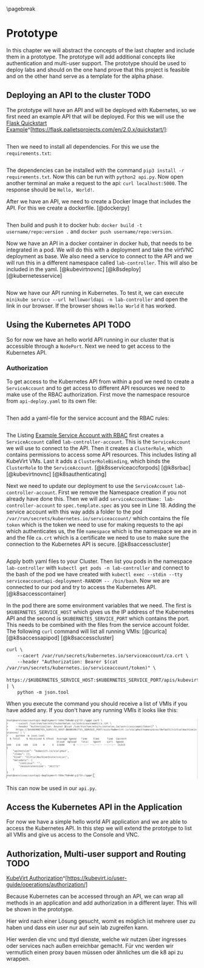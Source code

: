 \pagebreak

# Prototype

In this chapter we will abstract the concepts of the last chapter and include them in a prototype. The prototype will add additional concepts like authentication and multi-user support. The prototype should be used to deploy labs and should on the one hand prove that this project is feasible and on the other hand serve as a template for the alpha phase.

## Deploying an API to the cluster TODO

The prototype will have an API and will be deployed with Kubernetes, so we first need an example API that will be deployed. For this we will use the [Flask Quickstart Example](https://flask.palletsprojects.com/en/2.0.x/quickstart/)^[https://flask.palletsprojects.com/en/2.0.x/quickstart/]:

~~~{#lst:exmplapi .py .long .numberLines caption="api.py" include=prototype/examples/hello_world_api/api.py}
~~~

Then we need to install all dependencies. For this we use the `requirements.txt`:

~~~{#lst:exmplrequirements .txt .long .numberLines caption="requirements.txt" include=prototype/examples/hello_world_api/requirements.txt}
~~~

The dependencies can be installed with the command `pip3 install -r requirements.txt`. Now this can be run with `python2 api.py`. Now open another terminal an make a request to the api: `curl localhost:5000`. The response should be `Hello, World!`.

After we have an API, we need to create a Docker Image that includes the API. For this we create a dockerfile. [@dockerpy]


~~~{#lst:exmpldockerfile .dockerfile .long .numberLines caption="dockerfile" include=prototype/examples/hello_world_api/dockerfile}
~~~

Then build and push it to docker hub: `docker build -t username/repo:version .` and `docker push username/repo:version`.

Now we have an API in a docker container in docker hub, that needs to be integrated in a pod. We will do this with a deployment and take the virtVNC deployment as base. We also need a service to connect to the API and we will run this in a different namespace called `lab-controller`. This will also be included in the yaml. [@kubevirtnovnc] [@k8sdeploy] [@kubernetesservice]

~~~{#lst:exmplapipod .yaml .long .numberLines caption="api-deploy.yaml" include=prototype/examples/hello_world_api/api-deploy.yaml}
~~~

Now we have our API running in Kubernetes. To test it, we can execute `minikube service --url helloworldapi -n lab-controller` and open the link in our browser. If the browser shows `Hello World` it has worked.

## Using the Kubernetes API TODO

So for now we have an hello world API running in our cluster that is accessible through a `NodePort`. Next we need to get access to the Kubernetes API.

### Authorization

To get access to the Kubernetes API from within a pod we need to create a `ServiceAccount` and to get access to different API resources we need to make use of the RBAC authorization. First move the namespace resource from `api-deploy.yaml` to its own file:

~~~{#lst:exmplns .yaml .long .numberLines caption="Example Namespace" include=prototype/examples/service_account_api/namespace.yaml}
~~~

Then add a yaml-file for the service account and the RBAC rules:

~~~{#lst:exmplsvcacc .yaml .long .numberLines caption="Example Service Account with RBAC" include=prototype/examples/service_account_api/serviceaccount.yaml}
~~~

The Listing [Example Service Account with RBAC](#lst:exmplsvcacc) first creates a `ServiceAccount` called `lab-controller-account`. This is the `ServiceAccount` we will use to connect to the API. Then it creates a `ClusterRole`, which contains permissions to access some API resources. This includes listing all KubeVirt VMs. Last it adds a `ClusterRoleBinding`, which binds the `ClusterRole` to the `ServiceAccount`. [@k8sserviceaccforpods] [@k8srbac] [@kubevirtnovnc] [@k8sauthenticating]

Next we need to update our deployment to use the `ServiceAccount` `lab-controller-account`. First we remove the Namespace creation if you not already have done this. Then we will add `serviceAccountName: lab-controller-account` to `spec.template.spec` as you see in Line 18. Adding the service account with this way adds a folder to the pod `/var/run/secrets/kubernetes.io/serviceaccount/` which contains the file `token` which is the token we need to use for making requests to the api which authenticates us, the file `namespace` which is the namespace we are in and the file `ca.crt` which is a certificate we need to use to make sure the connection to the Kubernetes API is secure. [@k8saccesscluster]

~~~{#lst:scvaccdepl .yaml .long .numberLines caption="Example deployment with service account" include=prototype/examples/service_account_api/api-deploy.yaml}
~~~

Apply both yaml files to your Cluster. Then list you pods in the namespace `lab-controller` with `kubectl get pods -n lab-controller` and connect to the bash of the pod we have created with `kubectl exec --stdin --tty serviceaccountapi-deployment-RANDOM -- /bin/bash`. Now we are connected to our pod and try to access the Kubernetes API. [@k8saccesscontainer]

In the pod there are some environment variables that we need. The first is `$KUBERNETES_SERVICE_HOST` which gives us the IP address of the Kubernetes API and the second is `$KUBERNETES_SERVICE_PORT` which contains the port. This needs to be combined with the files from the service account folder. The following `curl` command will list all running VMIs: [@curlca] [@k8saccessapipod] [@k8saccesscluster]

~~~{#lst:curlapi .bash .long .numberLines caption="Getting all VMIs"}
curl \
    --cacert /var/run/secrets/kubernetes.io/serviceaccount/ca.crt \
    --header "Authorization: Bearer $(cat /var/run/secrets/kubernetes.io/serviceaccount/token)" \
    https://$KUBERNETES_SERVICE_HOST:$KUBERNETES_SERVICE_PORT/apis/kubevirt.io/v1alpha3/namespaces/default/virtualmachineinstances/ | \
    python -m json.tool
~~~

When you execute the command you should receive a list of VMIs if you have added any. If you don't have any running VMIs it looks like this:

![API access listing empty VMI list](./prototype/curlvmilist.png)


This can now be used in our `api.py`.

## Access the Kubernetes API in the Application

For now we have a simple hello world API application and we are able to access the Kubernetes API. In this step we will extend the prototype to list all VMIs and give us access to the Console and VNC.

## Authorization, Multi-user support and Routing TODO
[KubeVirt Authorization](https://kubevirt.io/user-guide/operations/authorization/)^[https://kubevirt.io/user-guide/operations/authorization/]

Because Kubernetes can be accessed through an API, we can wrap all methods in an application and add authorization in a different layer. This will be shown in the prototype.

Hier wird nach einer Lösung gesucht, womit es möglich ist mehrere user zu haben und dass ein user nur auf sein lab zugreifen kann.

Hier werden die vnc und ttyd dienste, welche wir nutzen über ingresses oder services nach außen erreichbar gemacht. Für vnc werden wir vermutlich einen proxy bauen müssen oder ähnliches um die k8 api zu wrappen.

